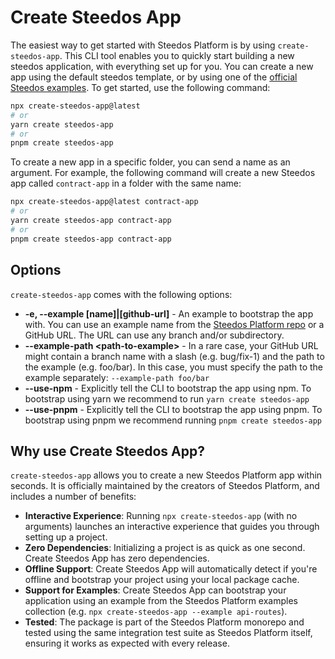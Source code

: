 # Create Steedos App

The easiest way to get started with Steedos Platform is by using `create-steedos-app`. This CLI tool enables you to quickly start building a new steedos application, with everything set up for you. You can create a new app using the default steedos template, or by using one of the [official Steedos examples](https://github.com/steedos/steedos-platform/tree/master/examples). To get started, use the following command:

```bash
npx create-steedos-app@latest
# or
yarn create steedos-app
# or
pnpm create steedos-app
```

To create a new app in a specific folder, you can send a name as an argument. For example, the following command will create a new Steedos app called `contract-app` in a folder with the same name:

```bash
npx create-steedos-app@latest contract-app
# or
yarn create steedos-app contract-app
# or
pnpm create steedos-app contract-app
```

## Options

`create-steedos-app` comes with the following options:

- **-e, --example [name]|[github-url]** - An example to bootstrap the app with. You can use an example name from the [Steedos Platform repo](https://github.com/steedos/steedos-platform/tree/master/examples) or a GitHub URL. The URL can use any branch and/or subdirectory.
- **--example-path &lt;path-to-example&gt;** - In a rare case, your GitHub URL might contain a branch name with a slash (e.g. bug/fix-1) and the path to the example (e.g. foo/bar). In this case, you must specify the path to the example separately: `--example-path foo/bar`
- **--use-npm** - Explicitly tell the CLI to bootstrap the app using npm. To bootstrap using yarn we recommend to run `yarn create steedos-app`
- **--use-pnpm** - Explicitly tell the CLI to bootstrap the app using pnpm. To bootstrap using pnpm we recommend running `pnpm create steedos-app`

## Why use Create Steedos App?

`create-steedos-app` allows you to create a new Steedos Platform app within seconds. It is officially maintained by the creators of Steedos Platform, and includes a number of benefits:

- **Interactive Experience**: Running `npx create-steedos-app` (with no arguments) launches an interactive experience that guides you through setting up a project.
- **Zero Dependencies**: Initializing a project is as quick as one second. Create Steedos App has zero dependencies.
- **Offline Support**: Create Steedos App will automatically detect if you're offline and bootstrap your project using your local package cache.
- **Support for Examples**: Create Steedos App can bootstrap your application using an example from the Steedos Platform examples collection (e.g. `npx create-steedos-app --example api-routes`).
- **Tested**: The package is part of the Steedos Platform monorepo and tested using the same integration test suite as Steedos Platform itself, ensuring it works as expected with every release.
